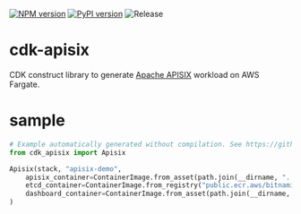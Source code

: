 [![NPM version](https://badge.fury.io/js/cdk-apisix.svg)](https://badge.fury.io/js/cdk-apisix)
[![PyPI version](https://badge.fury.io/py/cdk-apisix.svg)](https://badge.fury.io/py/cdk-apisix)
![Release](https://github.com/pahud/cdk-apisix/workflows/Release/badge.svg)

# cdk-apisix

CDK construct library to generate [Apache APISIX](https://github.com/apache/apisix) workload on AWS Fargate.

# sample

```python
# Example automatically generated without compilation. See https://github.com/aws/jsii/issues/826
from cdk_apisix import Apisix

Apisix(stack, "apisix-demo",
    apisix_container=ContainerImage.from_asset(path.join(__dirname, "../apisix_container")),
    etcd_container=ContainerImage.from_registry("public.ecr.aws/bitnami/etcd:3.4.14"),
    dashboard_container=ContainerImage.from_asset(path.join(__dirname, "../apisix_dashboard"))
)
```
